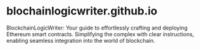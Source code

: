 # blochainlogicwriter.github.io
BlockchainLogicWriter: Your guide to effortlessly crafting and deploying Ethereum smart contracts. Simplifying the complex with clear instructions, enabling seamless integration into the world of blockchain.
